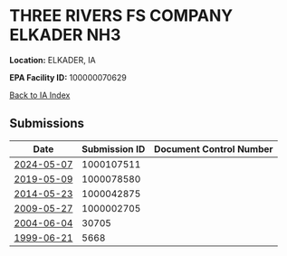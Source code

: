 # THREE RIVERS FS COMPANY ELKADER NH3

**Location:** ELKADER, IA

**EPA Facility ID:** 100000070629

[Back to IA Index](../../index.md)

## Submissions

| Date | Submission ID | Document Control Number |
|------|--------------|-------------------------|
| [2024-05-07](submissions/1000107511.md) | 1000107511 |  |
| [2019-05-09](submissions/1000078580.md) | 1000078580 |  |
| [2014-05-23](submissions/1000042875.md) | 1000042875 |  |
| [2009-05-27](submissions/1000002705.md) | 1000002705 |  |
| [2004-06-04](submissions/30705.md) | 30705 |  |
| [1999-06-21](submissions/5668.md) | 5668 |  |
